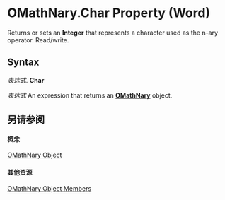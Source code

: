 
# OMathNary.Char Property (Word)

Returns or sets an  **Integer** that represents a character used as the n-ary operator. Read/write.


## Syntax

 _表达式_. **Char**

 _表达式_ An expression that returns an **[OMathNary](a1e89e56-2881-7ec3-915d-6a0dff45eab2.md)** object.


## 另请参阅


#### 概念


[OMathNary Object](a1e89e56-2881-7ec3-915d-6a0dff45eab2.md)
#### 其他资源


[OMathNary Object Members](http://msdn.microsoft.com/library/0d550345-b1c4-d964-effa-f0b294b5a3bc%28Office.15%29.aspx)